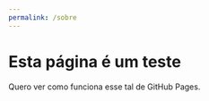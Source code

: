 ```yaml
---
permalink: /sobre
---
```


# Esta página é um teste

Quero ver como funciona esse tal de GitHub Pages.